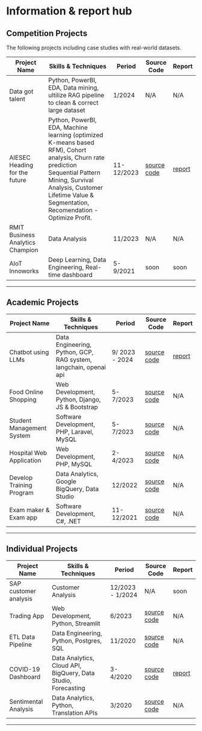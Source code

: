 # Information & report hub
## Competition Projects
The following projects including case studies with real-world datasets.

| Project Name                     | Skills & Techniques                             | Period     | Source Code     | Report       |
|----------------------------------|------------------------------------------------|------------|-----------------|--------------|
| Data got talent                  | Python, PowerBI, EDA, Data mining, ultilize RAG pipeline to clean & correct large dataset	            | 1/2024     | N/A             | N/A          |
| AIESEC Heading for the future    | Python, PowerBI, EDA, Machine learning (optimized K-means based RFM), Cohort analysis, Churn rate prediction <br> Sequential Pattern Mining, Survival Analysis, Customer Lifetime Value & Segmentation, Recomendation - Optimize Profit.   | 11-12/2023 | [source code](https://github.com/linhlbn?tab=repositories) | [report](#) |
| RMIT Business Analytics Champion | Data Analysis                                  | 11/2023    | N/A             | N/A          |
| AIoT Innoworks                   | Deep Learning, Data Engineering, Real-time dashboard | 5-9/2021 | soon            | soon         |

---

## Academic Projects

| Project Name                   | Skills & Techniques                                               | Period          | Source Code     | Report       |
|--------------------------------|------------------------------------------------------------------|-----------------|-----------------|--------------|
| Chatbot using LLMs             | Data Engineering, Python, GCP, RAG system, langchain, openai api | 9/ 2023 - 2024  | [source code](https://github.com/linhlbn?tab=repositories) | [report](#) |
| Food Online Shopping           | Web Development, Python, Django, JS & Bootstrap                   | 5-7/2023        | [source code](https://github.com/linhlbn?tab=repositories) | N/A          |
| Student Management System      | Software Development, PHP, Laravel, MySQL                         | 5-7/2023        | [source code](https://github.com/linhlbn?tab=repositories) | N/A          |
| Hospital Web Application       | Web Development, PHP, MySQL                                       | 2-4/2023        | [source code](https://github.com/linhlbn?tab=repositories) | N/A          |
| Develop Training Program       | Data Analytics, Google BigQuery, Data Studio                      | 12/2022         | [source code](https://github.com/linhlbn?tab=repositories) | N/A          |
| Exam maker & Exam app          | Software Development, C#, .NET                                    | 11-12/2021      | [source code](https://github.com/linhlbn?tab=repositories) | N/A          |

---

## Individual Projects

| Project Name                 | Skills & Techniques                                        | Period          | Source Code     | Report       |
|------------------------------|------------------------------------------------------------|-----------------|-----------------|--------------|
| SAP customer analysis        | Customer Analysis                                          | 12/2023 - 1/2024 | N/A             | soon         |
| Trading App                  | Web Development, Python, Streamlit                         | 6/2023          | [source code](https://github.com/linhlbn?tab=repositories) | N/A          |
| ETL Data Pipeline            | Data Engineering, Python, Postgres, SQL                    | 11/2020         | [source code](https://github.com/linhlbn?tab=repositories) | N/A          |
| COVID-19 Dashboard           | Data Analytics, Cloud API, BigQuery, Data Studio, Forecasting | 3-4/2020       | [source code](https://github.com/linhlbn?tab=repositories) | [report](https://lookerstudio.google.com/u/0/reporting/4a60dfc8-b3d8-4148-838c-4ef6b5fc28c8/page/wSoOB?s=qSPC32qTzPs) |
| Sentimental Analysis         | Data Analytics, Python, Translation APIs                    | 3/2020          | [source code](https://github.com/linhlbn?tab=repositories) | N/A          |

---
